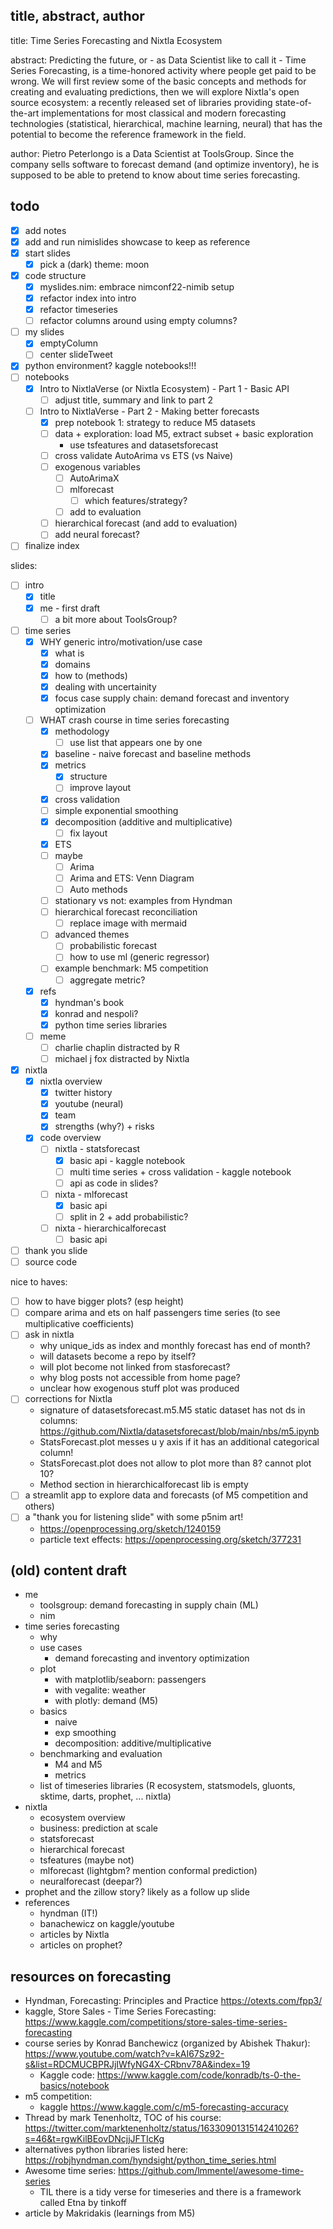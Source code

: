 

## title, abstract, author

title: Time Series Forecasting and Nixtla Ecosystem

abstract:
Predicting the future, or - as Data Scientist like to call it - Time Series Forecasting,
is a time-honored activity where people get paid to be wrong.
We will first review some of the basic concepts and methods for creating and evaluating predictions,
then we will explore Nixtla's open source ecosystem:
a recently released set of libraries providing state-of-the-art implementations for most classical and modern forecasting technologies
(statistical, hierarchical, machine learning, neural)
that has the potential to become the reference framework in the field.

author:
Pietro Peterlongo is a Data Scientist at ToolsGroup.
Since the company sells software to forecast demand (and optimize inventory),
he is supposed to be able to pretend to know about time series forecasting.

## todo

- [x] add notes
- [x] add and run nimislides showcase to keep as reference
- [x] start slides
  - [x] pick a (dark) theme: moon
- [x] code structure
  - [x] myslides.nim: embrace nimconf22-nimib setup
  - [x] refactor index into intro
  - [x] refactor timeseries
  - [ ] refactor columns around using empty columns?
- [ ] my slides
  - [x] emptyColumn
  - [ ] center slideTweet
- [x] python environment? kaggle notebooks!!!
- [ ] notebooks
  - [x] Intro to NixtlaVerse (or Nixtla Ecosystem) - Part 1 - Basic API
    - [ ] adjust title, summary and link to part 2
  - [ ] Intro to NixtlaVerse - Part 2 - Making better forecasts
    - [x] prep notebook 1: strategy to reduce M5 datasets
    - [ ] data + exploration: load M5, extract subset + basic exploration
      - use tsfeatures and datasetsforecast
    - [ ] cross validate AutoArima vs ETS (vs Naive)
    - [ ] exogenous variables
      - [ ] AutoArimaX
      - [ ] mlforecast
        - [ ] which features/strategy?
      - [ ] add to evaluation
    - [ ] hierarchical forecast (and add to evaluation)
    - [ ] add neural forecast?
- [ ] finalize index

slides:
- [ ] intro
  - [x] title
  - [x] me - first draft
    - [ ] a bit more about ToolsGroup?
- [ ] time series
  - [x] WHY generic intro/motivation/use case
    - [x] what is
    - [x] domains
    - [x] how to (methods)
    - [x] dealing with uncertainity
    - [x] focus case supply chain: demand forecast and inventory optimization
  - [ ] WHAT crash course in time series forecasting
    - [x] methodology
      - [ ] use list that appears one by one
    - [x] baseline - naive forecast and baseline methods
    - [x] metrics
      - [x] structure
      - [ ] improve layout
    - [x] cross validation
    - [ ] simple exponential smoothing
    - [x] decomposition (additive and multiplicative)
      - [ ] fix layout
    - [x] ETS
    - [ ] maybe
      - [ ] Arima
      - [ ] Arima and ETS: Venn Diagram
      - [ ] Auto methods
    - [ ] stationary vs not: examples from Hyndman
    - [ ] hierarchical forecast reconciliation
      - [ ] replace image with mermaid
    - [ ] advanced themes
      - [ ] probabilistic forecast
      - [ ] how to use ml (generic regressor)
    - [ ] example benchmark: M5 competition
      - [ ] aggregate metric?
  - [x] refs
    - [x] hyndman's book
    - [x] konrad and nespoli?
    - [x] python time series libraries
  - [ ] meme
    - [ ] charlie chaplin distracted by R
    - [ ] michael j fox distracted by Nixtla
- [x] nixtla
  - [x] nixtla overview
    - [x] twitter history
    - [x] youtube (neural)
    - [x] team
    - [x] strengths (why?) + risks
  - [x] code overview
    - [ ] nixtla - statsforecast
      - [x] basic api - kaggle notebook
      - [ ] multi time series + cross validation - kaggle notebook
      - [ ] api as code in slides?
    - [ ] nixta - mlforecast
      - [x] basic api
      - [ ] split in 2 + add probabilistic?
    - [ ] nixta - hierarchicalforecast
      - [ ] basic api
- [ ] thank you slide
- [ ] source code

nice to haves:
- [ ] how to have bigger plots? (esp height)
- [ ] compare arima and ets on half passengers time series (to see multiplicative coefficients)
- [ ] ask in nixtla
  - why unique_ids as index and monthly forecast has end of month?
  - will datasets become a repo by itself?
  - will plot become not linked from stasforecast?
  - why blog posts not accessible from home page?
  - unclear how exogenous stuff plot was produced
- [ ] corrections for Nixtla
  - signature of datasetsforecast.m5.M5 static dataset has not ds in columns: https://github.com/Nixtla/datasetsforecast/blob/main/nbs/m5.ipynb
  - StatsForecast.plot messes u y axis if it has an additional categorical column!
  - StatsForecast.plot does not allow to plot more than 8? cannot plot 10?
  - Method section in hierarchicalforecast lib is empty
- [ ] a streamlit app to explore data and forecasts (of M5 competition and others)
- [ ] a "thank you for listening slide" with some p5nim art!
  - https://openprocessing.org/sketch/1240159
  - particle text effects: https://openprocessing.org/sketch/377231


## (old) content draft

- me
  - toolsgroup: demand forecasting in supply chain (ML)
  - nim
- time series forecasting
  - why
  - use cases
    - demand forecasting and inventory optimization
  - plot
    - with matplotlib/seaborn: passengers
    - with vegalite: weather
    - with plotly: demand (M5)
  - basics
    - naive
    - exp smoothing
    - decomposition: additive/multiplicative
  - benchmarking and evaluation
    - M4 and M5
    - metrics
  - list of timeseries libraries (R ecosystem, statsmodels, gluonts, sktime, darts, prophet, ... nixtla)
- nixtla
  - ecosystem overview
  - business: prediction at scale
  - statsforecast
  - hierarchical forecast
  - tsfeatures (maybe not)
  - mlforecast (lightgbm? mention conformal prediction)
  - neuralforecast (deepar?)
- prophet and the zillow story? likely as a follow up slide
- references
  - hyndman (IT!)
  - banachewicz on kaggle/youtube
  - articles by Nixtla
  - articles on prophet?

## resources on forecasting

- Hyndman, Forecasting: Principles and Practice https://otexts.com/fpp3/
- kaggle, Store Sales - Time Series Forecasting: https://www.kaggle.com/competitions/store-sales-time-series-forecasting
- course series by Konrad Banchewicz (organized by Abishek Thakur): https://www.youtube.com/watch?v=kAI67Sz92-s&list=RDCMUCBPRJjIWfyNG4X-CRbnv78A&index=19
  - Kaggle code: https://www.kaggle.com/code/konradb/ts-0-the-basics/notebook
- m5 competition:
  - kaggle https://www.kaggle.com/c/m5-forecasting-accuracy
- Thread by mark Tenenholtz, TOC of his course: https://twitter.com/marktenenholtz/status/1633090131514241026?s=46&t=rgwKilBEovDNcjjJFTIcKg
- alternatives python libraries listed here: https://robjhyndman.com/hyndsight/python_time_series.html
- Awesome time series: https://github.com/lmmentel/awesome-time-series
  - TIL there is a tidy verse for timeseries and there is a framework called Etna by tinkoff
- article by Makridakis (learnings from M5)
